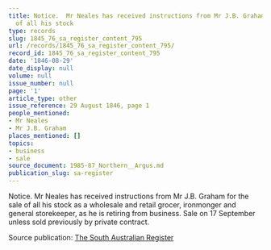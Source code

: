 ```yaml
---
title: Notice.  Mr Neales has received instructions from Mr J.B. Graham for the sale
  of all his stock
type: records
slug: 1845_76_sa_register_content_795
url: /records/1845_76_sa_register_content_795/
record_id: 1845_76_sa_register_content_795
date: '1846-08-29'
date_display: null
volume: null
issue_number: null
page: '1'
article_type: other
issue_reference: 29 August 1846, page 1
people_mentioned:
- Mr Neales
- Mr J.B. Graham
places_mentioned: []
topics:
- business
- sale
source_document: 1985-87_Northern__Argus.md
publication_slug: sa-register
---
```


Notice.  Mr Neales has received instructions from Mr J.B. Graham for the sale of all his stock as a wholesale and retail grocer, ironmonger and general storekeeper, as he is retiring from business.  Sale on 17 September unless sold previously by private contract.

Source publication: [The South Australian Register](/publications/sa-register/)
